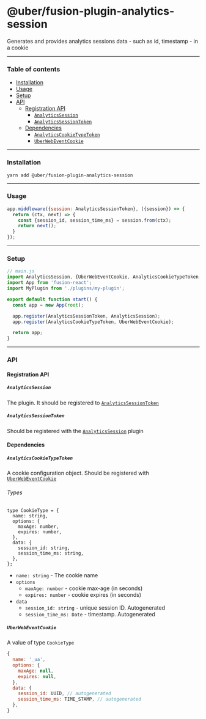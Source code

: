# @uber/fusion-plugin-analytics-session

Generates and provides analytics sessions data - such as id, timestamp - in a cookie

---

### Table of contents

- [Installation](#installation)
- [Usage](#usage)
- [Setup](#setup)
- [API](#api)
  - [Registration API](#registration-api)
    - [`AnalyticsSession`](#analyticssession)
    - [`AnalyticsSessionToken`](#analyticssessiontoken)
  - [Dependencies](#dependencies)
    - [`AnalyticsCookieTypeToken`](#analyticscookietypetoken)
    - [`UberWebEventCookie`](#uberwebeventcookie)

---

### Installation

```
yarn add @uber/fusion-plugin-analytics-session
```

---

### Usage

```js
app.middleware({session: AnalyticsSessionToken}, ({session}) => {
  return (ctx, next) => {
    const {session_id, session_time_ms} = session.from(ctx);
    return next();
  }
});
```

---

### Setup

```js
// main.js
import AnalyticsSession, {UberWebEventCookie, AnalyticsCookieTypeToken, AnalyticsSessionToken} from 'fusion-plugin-analytics-session';
import App from 'fusion-react';
import MyPlugin from './plugins/my-plugin';

export default function start() {
  const app = new App(root);

  app.register(AnalyticsSessionToken, AnalyticsSession);
  app.register(AnalyticsCookieTypeToken, UberWebEventCookie);

  return app;
}
```

---

### API

#### Registration API

##### `AnalyticsSession`

The plugin. It should be registered to [`AnalyticsSessionToken`](#analyticssessiontoken)

##### `AnalyticsSessionToken`

Should be registered with the [`AnalyticsSession`](#analyticssession) plugin

#### Dependencies

##### `AnalyticsCookieTypeToken`

A cookie configuration object. Should be registered with [`UberWebEventCookie`](#uberwebeventcookie)

###### Types

```flow
type CookieType = {
  name: string,
  options: {
    maxAge: number,
    expires: number,
  },
  data: {
    session_id: string,
    session_time_ms: string,
  },
};
```

- `name: string` - The cookie name
- `options`
  - `maxAge: number` - cookie max-age (in seconds)
  - `expires: number` - cookie expires (in seconds)
- `data`
  - `session_id: string` - unique session ID. Autogenerated
  - `session_time_ms: Date` - timestamp. Autogenerated

##### `UberWebEventCookie`

A value of type `CookieType`

```js
{
  name: '_ua',
  options: {
    maxAge: null,
    expires: null,
  },
  data: {
    session_id: UUID, // autogenerated
    session_time_ms: TIME_STAMP, // autogenerated
  },
}
```
